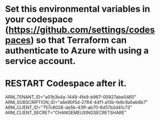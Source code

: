 
# Set this environmental variables in your codespace (https://github.com/settings/codespaces) so that Terraform can authenticate to Azure with using a service account.

# RESTART Codespace after it.

ARM_TENANT_ID="a01b3b4a-1448-4fe9-b967-00927abe0460"
ARM_SUBSCRIPTION_ID="a6e90f5d-2764-44f1-a13b-fe8c9a5eb6b7"
ARM_CLIENT_ID="757c8028-da5b-43ff-ab70-6d57b2d41c73"
ARM_CLIENT_SECRET="CHANGEMEUSINGSECRETSHARE"
